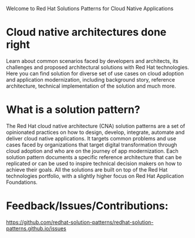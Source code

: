 Welcome to Red Hat Solutions Patterns for Cloud Native Applications


# Cloud native architectures done right

Learn about common scenarios faced by developers and architects, its challenges and proposed architectural solutions with Red Hat technologies. Here you can find solution for diverse set of use cases on cloud adoption and application modernization, including background story, reference architecture, technical implementation of the solution and much more.

# What is a solution pattern?

The Red Hat cloud native architecture (CNA) solution patterns are a set of opinionated practices on how to design, develop, integrate, automate and deliver cloud native applications. It targets common problems and use cases faced by organizations that target digital transformation through cloud adoption and who are on the journey of app modernization. Each solution pattern documents a specific reference architecture that can be replicated or can be used to inspire technical decision makers on how to achieve their goals. All the solutions are built on top of the Red Hat technologies portfolio, with a slightly higher focus on Red Hat Application Foundations.


# Feedback/Issues/Contributions: 
https://github.com/redhat-solution-patterns/redhat-solution-patterns.github.io/issues
